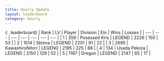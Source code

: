```yaml
---
title: Hourly Update
layout: leaderboard
category: hourly
---
```


{: .leaderboard}
| Rank | LV | Player | Division | Elo | Wins | Losses |
| --- | --- | --- | --- | --- | --- | --- |
| <span data-change="0">1</span> | 359 | <span title="ID: 402846">Posessed Kris</span> | LEGEND | <span data-change="16">2226</span> | <span data-change="5">150</span> | <span data-change="0">53</span> |
| <span data-change="1">2</span> | 1514 | <span title="ID: 353063">Sktima</span> | LEGEND | <span data-change="14">2201</span> | <span data-change="3">91</span> | <span data-change="0">22</span> |
| <span data-change="-1">3</span> | 2695 | <span title="ID: 164871">KawashiroNitori</span> | LEGEND | <span data-change="0">2195</span> | <span data-change="0">225</span> | <span data-change="0">88</span> |
| <span data-change="0">4</span> | 134 | <span title="ID: 641994">Usada Pekora</span> | LEGEND | <span data-change="0">2150</span> | <span data-change="0">129</span> | <span data-change="0">52</span> |
| <span data-change="0">5</span> | 1167 | <span title="ID: 337810">Dregun</span> | LEGEND | <span data-change="0">2147</span> | <span data-change="0">65</span> | <span data-change="0">17</span> |